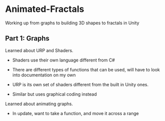 # Animated-Fractals

Working up from graphs to building 3D shapes to fractals in Unity

## Part 1: Graphs

Learned about URP and Shaders. 
- Shaders use their own language different from C#
- There are different types of functions that can be used, will have to look into documentation on my own

- URP is its own set of shaders different from the built in Unity ones. 
- Similar but uses graphical coding instead

Learned about animating graphs.
- In update, want to take a function, and move it across a range
